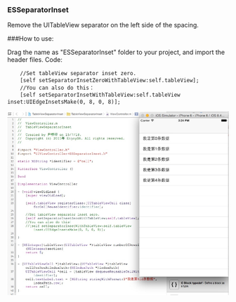### ESSeparatorInset
Remove the UITableView separator on the left side of the spacing.


###How to use:

Drag the name as "ESSeparatorInset" folder to your project, and import the header files.
Code:
```
    //Set tableView separator inset zero.
    [self setSeparatorInsetZeroWithTableView:self.tableView];
    //You can also do this：
    [self setSeparatorInsetWithTableView:self.tableView inset:UIEdgeInsetsMake(0, 8, 0, 8)];

```
![Screenshot](https://raw.githubusercontent.com/EnjoySR/ESSeparatorInset/master/ScreenShot.png)
